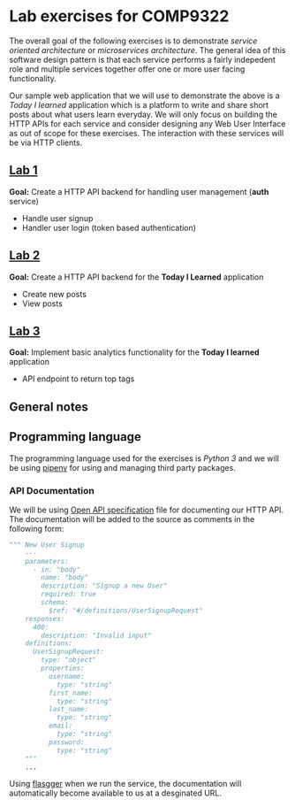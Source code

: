 # Lab exercises for COMP9322

The overall goal of the following exercises is to demonstrate *service oriented architecture* or *microservices architecture*.
The general idea of this software design pattern is that each service performs a fairly indepedent role and multiple
services together offer one or more user facing functionality.

Our sample web application that we will use to demonstrate the above is a *Today I learned* application which is a
platform to write and share short posts about what users learn everyday. We will only focus on building the HTTP APIs
for each service and consider designing any Web User Interface as out of scope for these exercises. The interaction
with these services will be via HTTP clients.

## [Lab 1](./lab-1)

**Goal:** Create a HTTP API backend for handling user management (**auth** service)

- Handle user signup
- Handler user login (token based authentication)

## [Lab 2](./lab-2)

**Goal:** Create a HTTP API backend for the __Today I Learned__ application

- Create new posts
- View posts

## [Lab 3](./lab-3)

**Goal:** Implement basic analytics functionality for the __Today I learned__ application

- API endpoint to return top tags


## General notes

## Programming language

The programming language used for the exercises is *Python 3* and we will be using [pipenv](https://github.com/pypa/pipenv)
for using and managing third party packages.

### API Documentation

We will be using [Open API specification](https://swagger.io/docs/specification/about/) file for documenting our HTTP
API. The documentation will be added to the source as comments in the following form:

```python
""" New User Signup
    ---
    parameters:
      - in: "body"
        name: "body"
        description: "Signup a new User"
        required: true
        schema:
          $ref: "#/definitions/UserSignupRequest"
    responses:
      400:
        description: "Invalid input"
    definitions:
      UserSignupRequest:
        type: "object"
        properties:
          username:
            type: "string"
          first_name:
            type: "string"
          last_name:
            type: "string"
          email:
            type: "string"
          password:
            type: "string"
    """
    ...

```

Using [flasgger](https://github.com/rochacbruno/flasgger) when we run the service, the documentation will automatically become available to us at a desginated URL.

